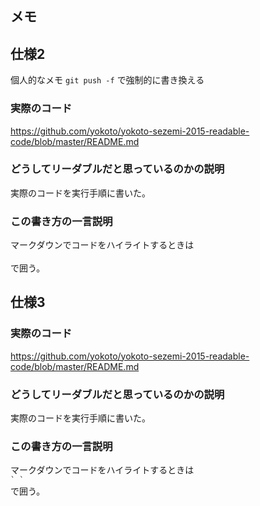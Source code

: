 ## メモ


## 仕様2

個人的なメモ
`git push -f`
で強制的に書き換える

### 実際のコード  

https://github.com/yokoto/yokoto-sezemi-2015-readable-code/blob/master/README.md


### どうしてリーダブルだと思っているのかの説明  

実際のコードを実行手順に書いた。


### この書き方の一言説明

マークダウンでコードをハイライトするときは  
` ` ` `  
で囲う。


## 仕様3

### 実際のコード  

https://github.com/yokoto/yokoto-sezemi-2015-readable-code/blob/master/README.md


### どうしてリーダブルだと思っているのかの説明  

実際のコードを実行手順に書いた。


### この書き方の一言説明

マークダウンでコードをハイライトするときは  
`` ` ` ``  
で囲う。

